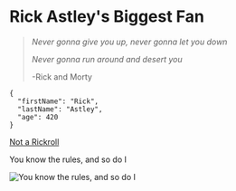# Rick Astley's Biggest Fan
>*Never gonna give you up, never gonna let you down*
>
>*Never gonna run around and desert you*
>
>-Rick and Morty
```
{
  "firstName": "Rick",
  "lastName": "Astley",
  "age": 420
}
```


[Not a Rickroll](https://www.youtube.com/watch?v=dpKc8N3FJsQ)

You know the rules, and so do I

![You know the rules, and so do I](https://github.com/isaactodo/hello-world/assets/144397769/d847686e-a3ef-45a4-875a-7eb32ec85e1e)


